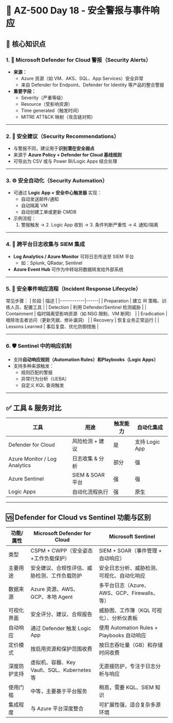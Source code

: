 # 📘 AZ-500 Day 18 - 安全警报与事件响应

## 🎯 核心知识点

### 1. 🔎 Microsoft Defender for Cloud 警报（Security Alerts）
- **来源：**
  - Azure 资源（如 VM、AKS、SQL、App Services）安全异常
  - 来自 Defender for Endpoint、Defender for Identity 等产品的整合警报
- **重要字段：**
  - Severity（严重等级）
  - Resource（受影响资源）
  - Time generated（触发时间）
  - MITRE ATT&CK 映射（攻击链对照）

---

### 2. 🧠 安全建议（Security Recommendations）
- 与警报不同，建议用于**识别潜在安全弱点**
- 来源于 **Azure Policy + Defender for Cloud 基线规则**
- 可导出为 CSV 或与 Power BI/Logic Apps 结合处理

---

### 3. ⚙️ 安全自动化（Security Automation）
- 可通过 **Logic App + 安全中心触发器** 实现：
  - 自动发送邮件/通知
  - 自动隔离 VM
  - 自动创建工单或更新 CMDB
- 示例流程：
  1. 警报触发 → 2. Logic App 收到 → 3. 条件判断严重性 → 4. 通知/隔离

---

### 4. 🔄 跨平台日志收集与 SIEM 集成
- **Log Analytics / Azure Monitor** 可将日志传送至 SIEM 平台
  - 如：Splunk, QRadar, Sentinel
- **Azure Event Hub** 可作为中转站将数据转发给外部系统

---

### 5. 🔐 安全事件响应流程（Incident Response Lifecycle）
常见步骤：
| 阶段       | 描述 |
|------------|------|
| Preparation | 建立 IR 策略、训练人员、配置工具 |
| Detection   | 利用 Defender/Sentinel 检测威胁 |
| Containment | 临时隔离受影响资源（如 NSG 限制、VM 断网） |
| Eradication | 根除攻击者访问（更新凭据、修补漏洞） |
| Recovery    | 恢复业务正常运行 |
| Lessons Learned | 事后复盘、优化防御措施 |

---

### 6. 🛡️ Sentinel 中的响应机制
- 支持**自动响应规则（Automation Rules）**和**Playbooks（Logic Apps）**
- 支持多种来源触发：
  - 规则匹配的警报
  - 异常行为分析（UEBA）
  - 自定义 KQL 查询触发

---

## ✅ 工具 & 服务对比

| 工具 | 用途 | 触发能力 | 自动化集成 |
|------|------|-----------|------------|
| Defender for Cloud | 风险检测 + 建议 | 是 | 支持 Logic App |
| Azure Monitor / Log Analytics | 日志收集 & 分析 | 部分 | 强 |
| Azure Sentinel | SIEM & SOAR 平台 | 强 | 强 |
| Logic Apps | 自动化流程执行 | 强 | 原生 |

---

## 🆚 Defender for Cloud vs Sentinel 功能与区别
| 功能/属性  | Microsoft Defender for Cloud     | Microsoft Sentinel                   |
| ------ | -------------------------------- | ------------------------------------ |
| 类型     | CSPM + CWPP（安全姿态+工作负载保护）         | SIEM + SOAR（事件管理 + 自动响应）             |
| 主要用途   | 安全建议、合规性评估、威胁检测、工作负载防护           | 安全日志分析、威胁检测、可视化、自动化响应                |
| 数据来源   | Azure 资源、AWS、GCP、本地 Agent        | 多平台日志（Azure、AWS、GCP、Firewalls、等）     |
| 可视化界面  | 安全评分、建议、合规报告                     | 威胁图、工作簿（KQL 可视化）、分析仪表板               |
| 自动响应   | 通过 Defender 触发 Logic App         | 使用 Automation Rules + Playbooks 自动响应 |
| 定价模式   | 按启用资源和保护范围收费                     | 按日志吞吐量（GB）和存储时间收费                    |
| 深度防护支持 | 虚拟机、容器、Key Vault、SQL、Kubernetes等 | 无直接防护，专注于日志分析与响应                     |
| 使用门槛   | 中等，主要基于平台服务                      | 稍高，需要 KQL、SIEM 知识                    |
| 集成程度   | 与 Azure 平台深度整合                   | 可扩展性强，适合复杂多源环境                       |
